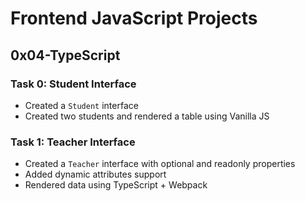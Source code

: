 # Frontend JavaScript Projects

## 0x04-TypeScript

### Task 0: Student Interface

- Created a `Student` interface
- Created two students and rendered a table using Vanilla JS

### Task 1: Teacher Interface

- Created a `Teacher` interface with optional and readonly properties
- Added dynamic attributes support
- Rendered data using TypeScript + Webpack
